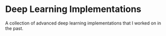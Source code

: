 # Deep Learning Implementations

A collection of advanced deep learning implementations that I worked on
in the past.
